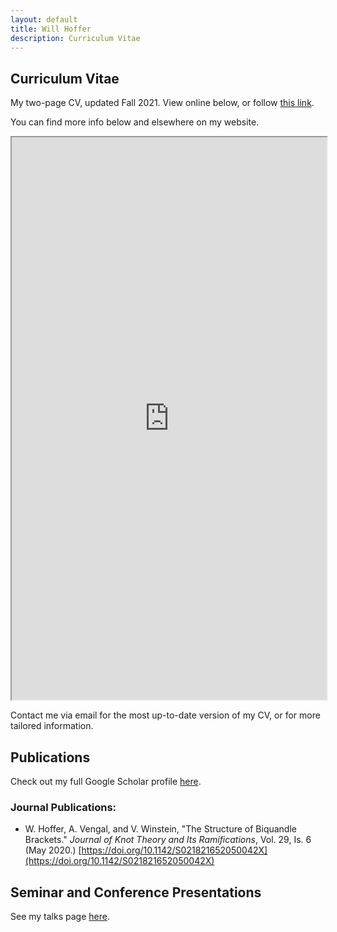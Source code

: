 ```yaml
---
layout: default
title: Will Hoffer
description: Curriculum Vitae
---
```


## Curriculum Vitae

My two-page CV, updated Fall 2021. View online below, or follow [this link](https://willhoffer.com/uploads/docs/personal/2021-09-29%20-%20Curriculum%20Vitae%20of%20Will%20Hoffer%20(One%20Page).pdf). 

You can find more info below and elsewhere on my website.

<iframe src="https://willhoffer.com/uploads/docs/personal/2021-09-29%20-%20Curriculum%20Vitae%20of%20Will%20Hoffer%20(One%20Page).pdf" width="100%" height="900">
</iframe>

Contact me via email for the most up-to-date version of my CV, or for more tailored information.

## Publications

Check out my full Google Scholar profile [here](https://scholar.google.com/citations?hl=en&user=kaJEJSoAAAAJ).

<!--
<iframe src="https://scholar.google.com/citations?user=kaJEJSoAAAAJ&hl=en&authuser=1" width="100%" height="500">
</iframe>
-->

### Journal Publications:

- W. Hoffer, A. Vengal, and V. Winstein, "The Structure of Biquandle Brackets." *Journal of Knot Theory and Its Ramifications*, Vol. 29, Is. 6 (May 2020.)  [https://doi.org/10.1142/S021821652050042X](https://doi.org/10.1142/S021821652050042X)


## Seminar and Conference Presentations

See my talks page [here](https://willhoffer.com/talks).
